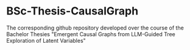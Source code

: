 # BSc-Thesis-CausalGraph
The corresponding github repository developed over the course of the Bachelor Thesies "Emergent Causal Graphs from LLM-Guided Tree Exploration of Latent Variables"
